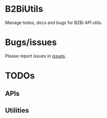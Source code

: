 # B2BiUtils
Manage todos, docs and bugs for B2Bi API utils.

# Bugs/issues
Please report issues in [issues](/issues).

# TODOs

## APIs

## Utilities
